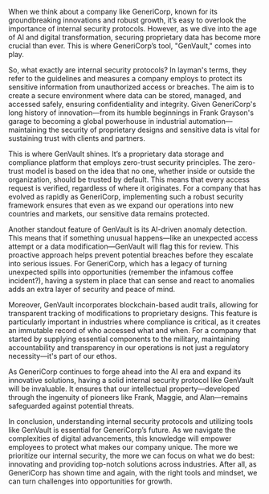 When we think about a company like GeneriCorp, known for its groundbreaking innovations and robust growth, it’s easy to overlook the importance of internal security protocols. However, as we dive into the age of AI and digital transformation, securing proprietary data has become more crucial than ever. This is where GeneriCorp’s tool, "GenVault," comes into play. 

So, what exactly are internal security protocols? In layman's terms, they refer to the guidelines and measures a company employs to protect its sensitive information from unauthorized access or breaches. The aim is to create a secure environment where data can be stored, managed, and accessed safely, ensuring confidentiality and integrity. Given GeneriCorp's long history of innovation—from its humble beginnings in Frank Grayson's garage to becoming a global powerhouse in industrial automation—maintaining the security of proprietary designs and sensitive data is vital for sustaining trust with clients and partners.

This is where GenVault shines. It’s a proprietary data storage and compliance platform that employs zero-trust security principles. The zero-trust model is based on the idea that no one, whether inside or outside the organization, should be trusted by default. This means that every access request is verified, regardless of where it originates. For a company that has evolved as rapidly as GeneriCorp, implementing such a robust security framework ensures that even as we expand our operations into new countries and markets, our sensitive data remains protected.

Another standout feature of GenVault is its AI-driven anomaly detection. This means that if something unusual happens—like an unexpected access attempt or a data modification—GenVault will flag this for review. This proactive approach helps prevent potential breaches before they escalate into serious issues. For GeneriCorp, which has a legacy of turning unexpected spills into opportunities (remember the infamous coffee incident?), having a system in place that can sense and react to anomalies adds an extra layer of security and peace of mind.

Moreover, GenVault incorporates blockchain-based audit trails, allowing for transparent tracking of modifications to proprietary designs. This feature is particularly important in industries where compliance is critical, as it creates an immutable record of who accessed what and when. For a company that started by supplying essential components to the military, maintaining accountability and transparency in our operations is not just a regulatory necessity—it's part of our ethos.

As GeneriCorp continues to forge ahead into the AI era and expand its innovative solutions, having a solid internal security protocol like GenVault will be invaluable. It ensures that our intellectual property—developed through the ingenuity of pioneers like Frank, Maggie, and Alan—remains safeguarded against potential threats. 

In conclusion, understanding internal security protocols and utilizing tools like GenVault is essential for GeneriCorp’s future. As we navigate the complexities of digital advancements, this knowledge will empower employees to protect what makes our company unique. The more we prioritize our internal security, the more we can focus on what we do best: innovating and providing top-notch solutions across industries. After all, as GeneriCorp has shown time and again, with the right tools and mindset, we can turn challenges into opportunities for growth.